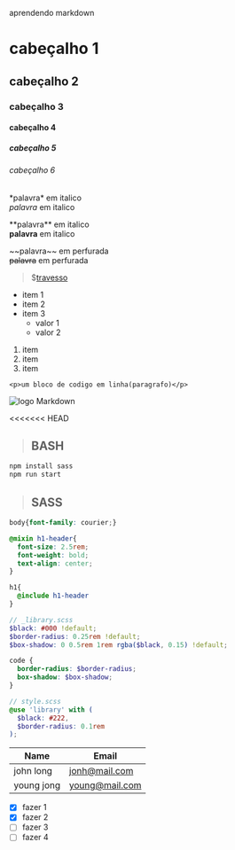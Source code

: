 aprendendo markdown
<!-- cabeçalho -->
# cabeçalho 1 
## cabeçalho 2 
### cabeçalho 3 
#### cabeçalho 4 
##### cabeçalho 5 
###### cabeçalho 6 

<!-- italico -->
\*palavra\* em italico  
_palavra_ em italico

<!-- dobre e será strong -->
\*\*palavra\*\* em italico  
__palavra__ em italico

<!-- linha no meio -->
\~\~palavra\~\~ em perfurada  
~~palavra~~ em perfurada


<!-- link -->
> $[travesso](https://www.travesso.com "travesso...")

<!-- ul -->
* item 1
* item 2
* item 3
  * valor 1
  * valor 2

<!-- ol -->
1. item
2. item
3. item

<!-- inline code block -->
`<p>um bloco de codigo em linha(paragrafo)</p>`

<!-- imagens -->
![logo Markdown](https://markdown-here.com/img/icon256.png "logo Mark")

<<<<<<< HEAD
> ## BASH
```bash
npm install sass
npm run start
```

> ## SASS

```scss
body{font-family: courier;}

@mixin h1-header{
  font-size: 2.5rem;
  font-weight: bold;
  text-align: center;
}

h1{
  @include h1-header
}
```

```scss
// _library.scss
$black: #000 !default;
$border-radius: 0.25rem !default;
$box-shadow: 0 0.5rem 1rem rgba($black, 0.15) !default;

code {
  border-radius: $border-radius;
  box-shadow: $box-shadow;
}

// style.scss
@use 'library' with (
  $black: #222,
  $border-radius: 0.1rem
);

```

<!-- table -->
| Name      |Email|
|-----------|----------|
|john long  |jonh@mail.com|
|young jong |young@mail.com|

<!-- lista de tarefas -->
* [x] fazer 1
* [x] fazer 2
* [ ] fazer 3
* [ ] fazer 4
